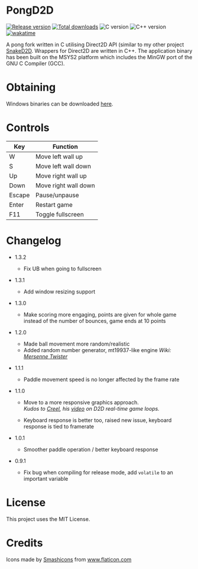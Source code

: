 # PongD2D

[![Release version](https://img.shields.io/github/v/release/makuke1234/PongD2D?display_name=release&include_prereleases)](https://github.com/makuke1234/PongD2D/releases/latest)
[![Total downloads](https://img.shields.io/github/downloads/makuke1234/PongD2D/total)](https://github.com/makuke1234/PongD2D/releases)
![C version](https://img.shields.io/badge/version-C20-blue.svg)
![C++ version](https://img.shields.io/badge/version-C++20-blue.svg)
[![wakatime](https://wakatime.com/badge/github/makuke1234/PongD2D.svg)](https://wakatime.com/badge/github/makuke1234/PongD2D)

A pong fork written in C utilising Direct2D API (similar to my other project [SnakeD2D](https://github.com/makuke1234/SnakeD2D). Wrappers for Direct2D are written in C++. The application binary has been built on the MSYS2 platform which includes the MinGW port of the GNU C Compiler (GCC).


# Obtaining

Windows binaries can be downloaded [here](https://github.com/makuke1234/PongD2D/releases).


# Controls

| Key    | Function             |
|--------|----------------------|
| W      | Move left wall up    |
| S      | Move left wall down  |
| Up     | Move right wall up   |
| Down   | Move right wall down |
| Escape | Pause/unpause        |
| Enter  | Restart game         |
| F11    | Toggle fullscreen    |


# Changelog

* 1.3.2
	* Fix UB when going to fullscreen

* 1.3.1
	* Add window resizing support

* 1.3.0
	* Make scoring more engaging, points are given for whole game instead of the number
	of bounces, game ends at 10 points

* 1.2.0
	* Made ball movement more random/realistic
	* Added random number generator, mt19937-like engine
	*Wiki: [Mersenne Twister](https://en.wikipedia.org/wiki/Mersenne_Twister)*

* 1.1.1
	* Paddle movement speed is no longer affected by the frame rate

* 1.1.0
	* Move to a more responsive graphics approach.<br>
	*Kudos to [Creel](https://www.youtube.com/channel/UCq7dxy_qYNEBcHqQVCbc20w), his [video](https://www.youtube.com/watch?v=Rv0esscpAcQ) on D2D real-time game loops.*

	* Keyboard response is better too, raised new issue, keyboard response is tied to framerate

* 1.0.1
	* Smoother paddle operation / better keyboard response

* 0.9.1
	* Fix bug when compiling for release mode, add `volatile` to an important variable


# License

This project uses the MIT License.


# Credits

<div>Icons made by <a href="https://www.flaticon.com/authors/smashicons" title="Smashicons">Smashicons</a> from <a href="https://www.flaticon.com/" title="Flaticon">www.flaticon.com</a></div>


